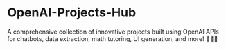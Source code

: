 # OpenAI-Projects-Hub
A comprehensive collection of innovative projects built using OpenAI APIs for chatbots, data extraction, math tutoring, UI generation, and more! 🤖💡✨
